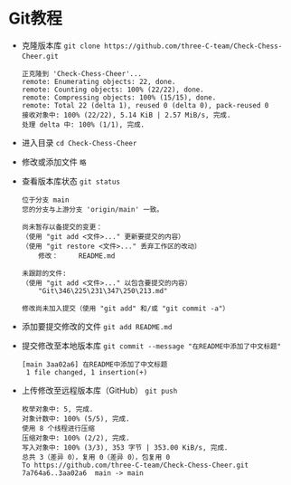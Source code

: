 # Git教程

- 克隆版本库
`git clone https://github.com/three-C-team/Check-Chess-Cheer.git`
&nbsp;

    ```none
    正克隆到 'Check-Chess-Cheer'...
    remote: Enumerating objects: 22, done.
    remote: Counting objects: 100% (22/22), done.
    remote: Compressing objects: 100% (15/15), done.
    remote: Total 22 (delta 1), reused 0 (delta 0), pack-reused 0
    接收对象中: 100% (22/22), 5.14 KiB | 2.57 MiB/s, 完成.
    处理 delta 中: 100% (1/1), 完成.
    ```

- 进入目录
`cd Check-Chess-Cheer`
&nbsp;
- 修改或添加文件
`略`
&nbsp;
- 查看版本库状态
`git status`
&nbsp;

    ```none
    位于分支 main
    您的分支与上游分支 'origin/main' 一致。

    尚未暂存以备提交的变更：
    （使用 "git add <文件>..." 更新要提交的内容）
    （使用 "git restore <文件>..." 丢弃工作区的改动）
        修改：     README.md

    未跟踪的文件:
    （使用 "git add <文件>..." 以包含要提交的内容）
        "Git\346\225\231\347\250\213.md"

    修改尚未加入提交（使用 "git add" 和/或 "git commit -a"）
    ```

- 添加要提交修改的文件
`git add README.md`
&nbsp;
- 提交修改至本地版本库
`git commit --message "在README中添加了中文标题"`
&nbsp;

    ```none
    [main 3aa02a6] 在README中添加了中文标题
     1 file changed, 1 insertion(+)
    ```

- 上传修改至远程版本库（GitHub）
`git push`
&nbsp;

    ```none
    枚举对象中: 5, 完成.
    对象计数中: 100% (5/5), 完成.
    使用 8 个线程进行压缩
    压缩对象中: 100% (2/2), 完成.
    写入对象中: 100% (3/3), 353 字节 | 353.00 KiB/s, 完成.
    总共 3（差异 0），复用 0（差异 0），包复用 0
    To https://github.com/three-C-team/Check-Chess-Cheer.git
    7a764a6..3aa02a6  main -> main
    ```
